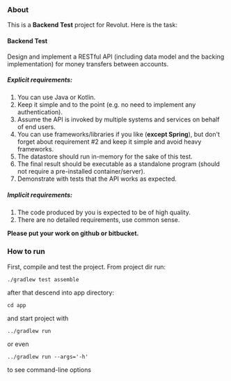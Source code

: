 ### About

This is a **Backend Test** project for Revolut. Here is the task:

#### Backend Test

Design and implement a RESTful API (including data model and the backing implementation) for
money transfers between accounts.

##### Explicit requirements:

1. You can use Java or Kotlin.
1. Keep it simple and to the point (e.g. no need to implement any authentication).
1. Assume the API is invoked by multiple systems and services on behalf of end users.
1. You can use frameworks/libraries if you like (**​except Spring**​), but don't forget about
requirement #2 and keep it simple and avoid heavy frameworks.
1. The datastore should run in-memory for the sake of this test.
1. The final result should be executable as a standalone program (should not require a
pre-installed container/server).
1. Demonstrate with tests that the API works as expected.

##### Implicit requirements:
1. The code produced by you is expected to be of high quality.
1. There are no detailed requirements, use common sense.

**Please put your work on github or bitbucket.**

### How to run

First, compile and test the project. From project dir run: 

`./gradlew test assemble`

after that descend into app directory:

`cd app`

and start project with

`../gradlew run`

or even

`../gradlew run --args='-h'`

to see command-line options